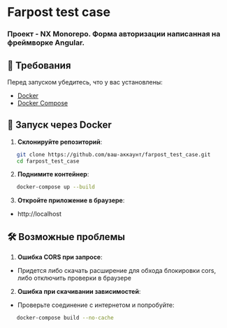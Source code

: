 # Farpost test case

### Проект - NX Monorepo. Форма авторизации написанная на фреймворке Angular.

## 🔧 Требования
Перед запуском убедитесь, что у вас установлены:
- [Docker](https://www.docker.com/)
- [Docker Compose](https://docs.docker.com/compose/)

## 🚀 Запуск через Docker
1. **Склонируйте репозиторий**:
```bash
   git clone https://github.com/ваш-аккаунт/farpost_test_case.git
   cd farpost_test_case
```

2. **Поднимите контейнер**:
```bash
   docker-compose up --build
```

3. **Откройте приложение в браузере**:
- http://localhost

## 🛠 Возможные проблемы
1. **Ошибка CORS при запросе**:
- Придется либо скачать расширение для обхода блокировки cors, либо отключить проверки в браузере
2. **Ошибка при скачивании зависимостей**:
- Проверьте соединение с интернетом и попробуйте:
```bash
   docker-compose build --no-cache
```

